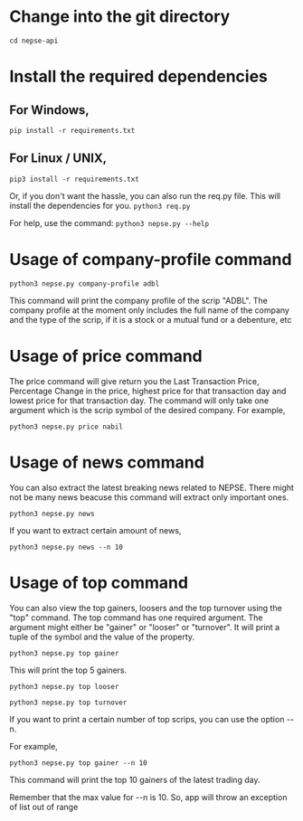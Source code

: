 # Change into the git directory
```cd nepse-api```


# Install the required dependencies
## For Windows,
```pip install -r requirements.txt```
## For Linux / UNIX,
```pip3 install -r requirements.txt```

Or, if you don't want the hassle, you can also run the req.py file. This will install the dependencies for you.
```python3 req.py```

For help, use the command:
```python3 nepse.py --help```

# Usage of company-profile command
```python3 nepse.py company-profile adbl```

This command will print the company profile of the scrip "ADBL". The company profile at the moment only includes the full name of the company and the type of the scrip, if it is a stock or a mutual fund or a debenture, etc

# Usage of price command

The price command will give return you the Last Transaction Price, Percentage Change in the price, highest price for that transaction day and lowest price for that transaction day. The command will only take one argument which is the scrip symbol of the desired company. For example,

``` python3 nepse.py price nabil ```


# Usage of news command

You can also extract the latest breaking news related to NEPSE. There might not be many news beacuse this command will extract only important ones. 

```python3 nepse.py news```

If you want to extract certain amount of news,

```python3 nepse.py news --n 10```

# Usage of top command

You can also view the top gainers, loosers and the top turnover using the "top" command. The top command has one required argument. The argument might either be "gainer" or "looser" or "turnover". It will print a tuple of the symbol and the value of the property. 

```python3 nepse.py top gainer```

This will print the top 5 gainers.

```python3 nepse.py top looser```

```python3 nepse.py top turnover```

If you want to print a certain number of top scrips, you can use the option --n.

For example, 

```python3 nepse.py top gainer --n 10```

This command will print the top 10 gainers of the latest trading day.

Remember that the max value for --n is 10. So, app will throw an exception of list out of range